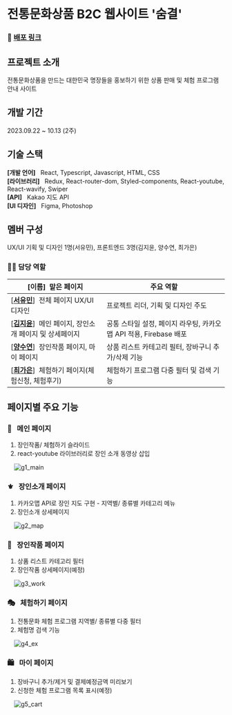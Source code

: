 # 전통문화상품 B2C 웹사이트 '숨결'

### 🔗 [배포 링크](https://sumgyeol-25e36.firebaseapp.com/)  


## 프로젝트 소개

전통문화상품을 만드는 대한민국 명장들을 홍보하기 위한 상품 판매 및 체험 프로그램 안내 사이트  


## 개발 기간

2023.09.22 ~ 10.13 (2주)  


## 기술 스택

**[개발 언어]** &nbsp;&nbsp;React, Typescript, Javascript, HTML, CSS  
**[라이브러리]** &nbsp;&nbsp;Redux, React-router-dom, Styled-components, React-youtube, React-wavify, Swiper  
**[API]** &nbsp;&nbsp;Kakao 지도 API  
**[UI 디자인]** &nbsp;&nbsp;Figma, Photoshop  


## 멤버 구성

UX/UI 기획 및 디자인 1명(서유민), 프론트엔드 3명(김지윤, 양수연, 최가은)  


### 💁‍♀️ 담당 역할

| [이름]&nbsp;&nbsp;맡은 페이지                                                                       | 주요 역할                                                         |
| --------------------------------------------------------------------------------------------------- | ----------------------------------------------------------------- |
| [**[서유민](https://github.com/sennaseo)**]&nbsp;&nbsp;전체 페이지 UX/UI 디자인                     | 프로젝트 리더, 기획 및 디자인 주도                                |
| [**[김지윤](https://github.com/luckylucyj)**]&nbsp;&nbsp;메인 페이지, 장인소개 페이지 및 상세페이지 | 공통 스타일 설정, 페이지 라우팅, 카카오맵 API 적용, Firebase 배포 |
| [**[양수연](https://github.com/yangux)**]&nbsp;&nbsp;장인작품 페이지, 마이 페이지                   | 상품 리스트 카테고리 필터, 장바구니 추가/삭제 기능                |
| [**[최가은](https://github.com/choigugu)**]&nbsp;&nbsp;체험하기 페이지(체험신청, 체험후기)          | 체험하기 프로그램 다중 필터 및 검색 기능                          |  


## 페이지별 주요 기능  

### 📜 &nbsp; 메인 페이지

1. 장인작품/ 체험하기 슬라이드
2. react-youtube 라이브러리로 장인 소개 동영상 삽입

&nbsp;&nbsp;&nbsp;&nbsp;![g1_main](https://github.com/yangux/sumgyeol/assets/59599645/0e1d7914-806f-406c-b6f1-2fe30b1a2d53)  


### ⚜️ &nbsp; 장인소개 페이지

1. 카카오맵 API로 장인 지도 구현 - 지역별/ 종류별 카테고리 메뉴
2. 장인소개 상세페이지

&nbsp;&nbsp;&nbsp;&nbsp;![g2_map](https://github.com/yangux/sumgyeol/assets/59599645/8a481b0b-4da3-4d3c-9d48-3978631de418)  


### 🏺 &nbsp; 장인작품 페이지

1. 상품 리스트 카테고리 필터
2. 장인작품 상세페이지(예정)

&nbsp;&nbsp;&nbsp;&nbsp;![g3_work](https://github.com/yangux/sumgyeol/assets/59599645/187696fb-e0b8-4b93-a390-77b0b79bf977)  


### 🎭 &nbsp; 체험하기 페이지

1. 전통문화 체험 프로그램 지역별/ 종류별 다중 필터
2. 체험명 검색 기능

&nbsp;&nbsp;&nbsp;&nbsp;![g4_ex](https://github.com/yangux/sumgyeol/assets/59599645/b0e1f0eb-f7ca-4b82-aa02-740dc953bd91)  


### 🛍 &nbsp; 마이 페이지

1. 장바구니 추가/제거 및 결제예정금액 미리보기
2. 신청한 체험 프로그램 목록 표시(예정)

&nbsp;&nbsp;&nbsp;&nbsp;![g5_cart](https://github.com/yangux/sumgyeol/assets/59599645/37a96b39-5ed9-448c-8f87-70c80a56f737)
